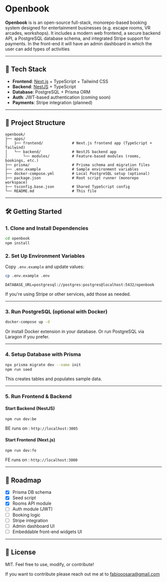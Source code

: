 # Openbook

**Openbook** is is an open-source full-stack, monorepo-based booking system designed for entertainment businesses (e.g. escape rooms, VR arcades, workshops). It includes a modern web frontend, a secure backend API, a PostgreSQL database schema, and integrated Stripe support for payments. In the front-end it will have an admin dashboard in which the user can add types of activities

---

## 🧱 Tech Stack

- **Frontend**: [Next.js](https://nextjs.org/) + TypeScript + Tailwind CSS
- **Backend**: [NestJS](https://nestjs.com/) + TypeScript
- **Database**: PostgreSQL + Prisma ORM
- **Auth**: JWT-based authentication (coming soon)
- **Payments**: Stripe integration (planned)

---

## 📁 Project Structure

```
openbook/
├── apps/
│   ├── frontend/             # Next.js frontend app (TypeScript + Tailwind)
│   └── backend/              # NestJS backend app
│       └── modules/          # Feature-based modules (rooms, bookings, etc.)
├── prisma/                   # Prisma schema and migration files
├── .env.example              # Sample environment variables
├── docker-compose.yml        # Local PostgreSQL setup (optional)
├── package.json              # Root script runner (monorepo workspace)
├── tsconfig.base.json        # Shared TypeScript config
└── README.md                 # This file
```

---

## 🛠️ Getting Started

### 1. Clone and Install Dependencies

```bash
cd openbook
npm install
```

### 2. Set Up Environment Variables

Copy `.env.example` and update values:

```bash
cp .env.example .env
```

```
DATABASE_URL=postgresql://postgres:postgres@localhost:5432/openbook
```

If you're using Stripe or other services, add those as needed.

---

### 3. Run PostgreSQL (optional with Docker)

```bash
docker-compose up -d
```

Or install Docker extension in your database.
Or run PostgreSQL via Laragon if you prefer.

---

### 4. Setup Database with Prisma

```bash
npx prisma migrate dev --name init
npm run seed
```

This creates tables and populates sample data.

---

### 5. Run Frontend & Backend

#### Start Backend (NestJS)

```bash
npm run dev:be
```

BE runs on : `http://localhost:3005`

#### Start Frontend (Next.js)

```bash
npm run dev:fe
```

FE runs on : `http://localhost:3000`

---

## 🚧 Roadmap

- [x] Prisma DB schema
- [x] Seed script
- [x] Rooms API module
- [ ] Auth module (JWT)
- [ ] Booking logic
- [ ] Stripe integration
- [ ] Admin dashboard UI
- [ ] Embeddable front-end widgets UI

---

## 📄 License

MIT. Feel free to use, modify, or contribute!

If you want to contribute please reach out me at to fabiooosara@gmail.com

